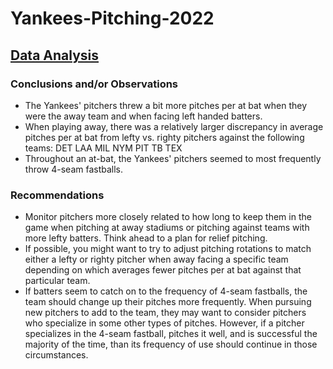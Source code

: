 # Yankees-Pitching-2022
## [Data Analysis](https://github.com/bfgelfand/Yankees-Pitching/blob/main/YankeesPitchingAnalysis.sql)

### Conclusions and/or Observations
- The Yankees' pitchers threw a bit more pitches per at bat when they were the away team and when facing left handed batters.
- When playing away, there was a relatively larger discrepancy in average pitches per at bat from lefty vs. righty pitchers against the following teams:
DET
LAA
MIL
NYM
PIT
TB
TEX
- Throughout an at-bat, the Yankees' pitchers seemed to most frequently throw 4-seam fastballs. 



### Recommendations
- Monitor pitchers more closely related to how long to keep them in the game when pitching at away stadiums or pitching against teams with more lefty batters. Think ahead to a plan for relief pitching.
- If possible, you might want to try to adjust pitching rotations to match either a lefty or righty pitcher when away facing a specific team depending on which averages fewer pitches per at bat against that particular team.
- If batters seem to catch on to the frequency of 4-seam fastballs, the team should change up their pitches more frequently. When pursuing new pitchers to add to the team, they may want to consider pitchers who specialize in some other types of pitches. However, if a pitcher specializes in the 4-seam fastball, pitches it well, and is successful the majority of the time, than its frequency of use should continue in those circumstances.
